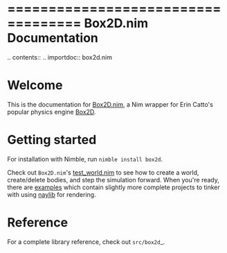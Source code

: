 ===================================
   Box2D.nim Documentation
===================================

.. contents::
.. importdoc:: box2d.nim

# Welcome

This is the documentation for [Box2D.nim](https://github.com/jon-edward/box2d.nim), 
a Nim wrapper for Erin Catto's popular physics engine [Box2D](https://github.com/erincatto/box2c).

# Getting started

For installation with Nimble, run ``nimble install box2d``.

Check out `Box2D.nim`'s [test_world.nim](https://github.com/jon-edward/box2d.nim/blob/main/tests/test_world.nim) 
to see how to create a world, create/delete bodies, and step the simulation forward. When you're ready, there 
are [examples](https://github.com/jon-edward/box2d.nim/tree/main/examples) which contain slightly more complete 
projects to tinker with using [naylib](https://github.com/planetis-m/naylib) for rendering.

# Reference

For a complete library reference, check out `src/box2d`_.
